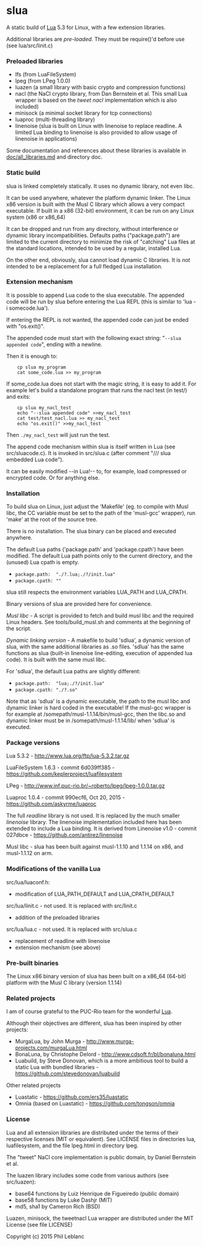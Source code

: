 
# slua

A static build of [Lua](http://www.lua.org/) 5.3 for Linux, with a few extension libraries.

Additional libraries are *pre-loaded*. They must be require()'d before use (see lua/src/linit.c)

### Preloaded libraries

- lfs (from LuaFileSystem)
- lpeg (from LPeg 1.0.0)
- luazen (a small library with basic crypto and compression functions)
- nacl (the NaCl crypto library, from Dan Bernstein et al. This small Lua wrapper is based on the *tweet nacl* implementation which is also included)
- minisock (a minimal socket library for tcp connections)
- luaproc (multi-threading library)
- linenoise (slua is built on Linux with linenoise to replace readline. A limited Lua binding to linenoise is also provided to allow usage of linenoise in applications)

Some documentation and references about these libraries is available in [doc/all_libraries.md](https://github.com/philanc/slua/tree/master/doc/all_libraries.md) and directory doc.

### Static build

slua is linked completely statically. It uses no dynamic library, not even libc.  

It can be used anywhere, whatever the platform dynamic linker. The Linux x86 version is built with the Musl C library which allows a very compact executable. If built in a x86 (32-bit) environment, it can be run on any Linux system (x86 or x86_64)

It can be dropped and run from any directory, without interference or dynamic library incompatibilities.  Defaults paths ("package.path") are limited to the current directory to minimize the risk of "catching" Lua files at the standard locations, intended to be used by a regular, installed Lua.

On the other end, obviously, slua cannot load dynamic C libraries. It is *not* intended to be a replacement for a full fledged Lua installation.

### Extension mechanism

It is possible to append Lua code to the slua executable. The appended code will  be run by slua before entering the Lua REPL  (this is similar to 'lua -i somecode.lua'). 

If entering the REPL is not wanted, the appended 
code can just be ended with "os.exit()".

The appended code must start with the following exact string:  "`--slua appended code`", ending with a newline.

Then it is enough to:
```
	cp slua my_program
	cat some_code.lua >> my_program
```

If some_code.lua does not start with the magic string, it is easy to add it. For example let's build a standalone program that runs the nacl test (in test/) and exits:
```
	cp slua my_nacl_test
	echo "--slua appended code" >>my_nacl_test
	cat test/test_nacl.lua >> my_nacl_test
	echo "os.exit()" >>my_nacl_test
```
Then `./my_nacl_test`  will just run the test.

The append code mechanism within slua is itself written in Lua (see src/sluacode.c).  It is invoked in src/slua.c (after comment "/// slua embedded Lua code").

It can be easily modified --in Lua!-- to, for example, load compressed or encrypted code. Or for anything else.

### Installation

To build slua on Linux, just adjust the 'Makefile' (eg. to compile with Musl libc, the CC variable must be set to the path of the 'musl-gcc' wrapper), run 'make' at the root of the source tree. 

There is no installation. The slua binary can be placed and executed anywhere. 

The default Lua paths ('package.path' and 'package.cpath') have been modified. The default Lua path points only to the current directory, and the (unused) Lua cpath is empty.
* `package.path:  "./?.lua;./?/init.lua" `
* `package.cpath: "" `

slua still respects the environment variables LUA_PATH and LUA_CPATH.
		
Binary versions of slua are provided here for convenience.

*Musl libc* - A script is provided to fetch and build musl libc and the required Linux headers. See tools/build_musl.sh and comments at the beginning of the script.

*Dynamic linking version* - A makefile to build 'sdlua', a dynamic version of slua, with the same additional libraries as .so files.  'sdlua' has the same functions as slua (built-in linenoise line-editing, execution of appended lua code). It is built with the same musl libc.  

For 'sdlua', the default Lua paths are slightly different:
* `package.path:  "lua;./?/init.lua" `
* `package.cpath: "./?.so" `

Note that as 'sdlua' is a dynamic executable, the path to the musl libc and dynamic linker is hard coded in the executable! If the musl-gcc wrapper is for example at /somepath/musl-1.1.14/bin/musl-gcc, then the libc.so and dynamic linker must be in /somepath/musl-1.1.14/lib/ when 'sdlua' is executed.

### Package versions

Lua 5.3.2 - http://www.lua.org/ftp/lua-5.3.2.tar.gz

LuaFileSystem 1.6.3  - commit 6d039ff385 - https://github.com/keplerproject/luafilesystem
	
LPeg - http://www.inf.puc-rio.br/~roberto/lpeg/lpeg-1.0.0.tar.gz

Luaproc 1.0.4 - commit 990ecf6, Oct 20, 2015 - https://github.com/askyrme/luaproc

The full *readline* library is not used. It is replaced by the much smaller *linenoise* library.  The linenoise implementation included here has been extended to include a Lua binding. It is derived from Linenoise v1.0 - commit 027dbce - https://github.com/antirez/linenoise

Musl libc - slua has been built against musl-1.1.10 and 1.1.14 on x86, and musl-1.1.12 on arm.

### Modifications of the vanilla Lua

src/lua/luaconf.h:
- modification of LUA_PATH_DEFAULT and LUA_CPATH_DEFAULT

src/lua/linit.c - not used. It is replaced with src/linit.c
- addition of the preloaded libraries

src/lua/lua.c - not used. It is replaced with src/slua.c
- replacement of readline with linenoise
- extension mechanism (see above)

### Pre-built binaries

The Linux x86 binary version of  slua has been built on a x86_64 (64-bit) platform with the Musl C library (version 1.1.14)


### Related projects

I am of course grateful to the PUC-Rio team for the wonderful [Lua](http://www.lua.org/).

Although their objectives are different, slua has been inspired by other projects:
- MurgaLua, by John Murga - http://www.murga-projects.com/murgaLua.html
- BonaLuna, by Christophe Delord - http://www.cdsoft.fr/bl/bonaluna.html
- Luabuild, by Steve Donovan, which is a more ambitious tool to build a static Lua with bundled libraries - https://github.com/stevedonovan/luabuild

Other related projects
- Luastatic -  https://github.com/ers35/luastatic
- Omnia (based on Luastatic) - https://github.com/tongson/omnia

### License

Lua and all extension libraries are distributed under the terms of their respective licenses (MIT or equivalent). See LICENSE files in directories lua, luafilesystem, and the file lpeg.html in directory lpeg.

The "tweet" NaCl core implementation is public domain, by Daniel Bernstein et al.

The luazen library includes some code from various authors (see src/luazen):
- base64 functions by Luiz Henrique de Figueiredo (public domain)
- base58 functions by Luke Dashjr (MIT)
- md5, sha1 by Cameron Rich (BSD)

Luazen, minisock, the tweetnacl Lua wrapper are distributed under the MIT License (see file LICENSE)

Copyright (c) 2015  Phil Leblanc 



